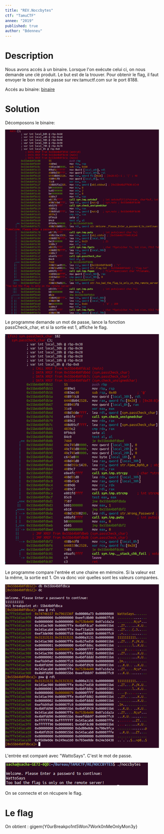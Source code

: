 ```yaml
---
title: "REV.Noccbytes"
ctf: "TamuCTF"
annee: "2019"
published: true
author: "Bdenneu"
---
```

# Description
Nous avons accés à un binaire.
Lorsque l'on exécute celui ci, on nous demande une clé produit. Le but est de la trouver. Pour obtenir le flag, il faut envoyer le bon mot de passe sur rev.tamuctf.com sur le port 8188.

Accés au binaire: [binaire](/_posts/2018-2019/TamuCTF2019/source/noccbytes)

# Solution

Décomposons le binaire:

![Obfuscaxor1](/assets/images/TamuCTF2019/tamuctf2019_noccbytes1.png)

Le programme demande un mot de passe, lance la fonction passCheck_char, et si la sortie est 1, affiche le flag.

![Obfuscaxor2](/assets/images/TamuCTF2019/tamuctf2019_noccbytes2.png)

Le programme compare l'entrée et une chaine en mémoire. Si la valeur est la même, la sortie est 1.
On va donc voir quelles sont les valeurs comparées.

![Obfuscaxor3](/assets/images/TamuCTF2019/tamuctf2019_noccbytes3.png)

L'entrée est comparé avec "WattoSays". C'est le mot de passe.

![Obfuscaxor4](/assets/images/TamuCTF2019/tamuctf2019_noccbytes4.png)

On se connecte et on récupere le flag.
 
# Le flag
On obtient : gigem{Y0urBreakpo1nt5Won7Work0nMeOnlyMon3y}
